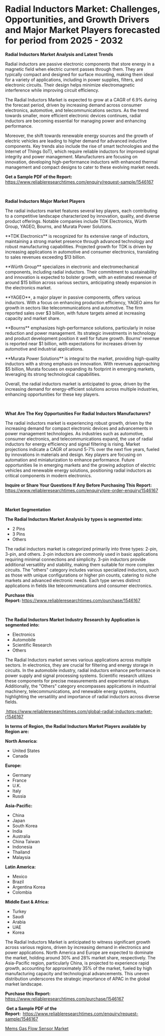 <p><h1>Radial Inductors Market: Challenges, Opportunities, and Growth Drivers and Major Market Players forecasted for period from 2025 - 2032</h1></p><p><strong>Radial Inductors Market Analysis and Latest Trends</strong></p>
<p><p>Radial inductors are passive electronic components that store energy in a magnetic field when electric current passes through them. They are typically compact and designed for surface mounting, making them ideal for a variety of applications, including in power supplies, filters, and electronic circuits. Their design helps minimize electromagnetic interference while improving circuit efficiency. </p><p>The Radial Inductors Market is expected to grow at a CAGR of 6.9% during the forecast period, driven by increasing demand across consumer electronics, automotive, and telecommunications sectors. As the trend towards smaller, more efficient electronic devices continues, radial inductors are becoming essential for managing power and enhancing performance. </p><p>Moreover, the shift towards renewable energy sources and the growth of electric vehicles are leading to higher demand for advanced inductive components. Key trends also include the rise of smart technologies and the Internet of Things (IoT), which require reliable inductors for improved signal integrity and power management. Manufacturers are focusing on innovation, developing high-performance inductors with enhanced thermal management and compact designs to cater to these evolving market needs.</p></p>
<p><strong>Get a Sample PDF of the Report:&nbsp;</strong> <a href="https://www.reliableresearchtimes.com/enquiry/request-sample/1546167?utm_campaign=2176&utm_medium=2&utm_source=Github&utm_content=ia&utm_term=10022025&utm_id=radial-inductors">https://www.reliableresearchtimes.com/enquiry/request-sample/1546167</a></p>
<p>&nbsp;</p>
<p><strong>Radial Inductors Major Market Players</strong></p>
<p><p>The radial inductors market features several key players, each contributing to a competitive landscape characterized by innovation, quality, and diverse product offerings. Notable companies include TDK Electronics, Würth Group, YAGEO, Bourns, and Murata Power Solutions.</p><p>**TDK Electronics** is recognized for its extensive range of inductors, maintaining a strong market presence through advanced technology and robust manufacturing capabilities. Projected growth for TDK is driven by increasing applications in automotive and consumer electronics, translating to sales revenues exceeding $13 billion.</p><p>**Würth Group** specializes in electronic and electromechanical components, including radial inductors. Their commitment to sustainability and innovation is expected to bolster growth, with an estimated revenue of around $15 billion across various sectors, anticipating steady expansion in the electronics market.</p><p>**YAGEO**, a major player in passive components, offers various inductors. With a focus on enhancing production efficiency, YAGEO aims for growth in sectors like telecommunications and automotive. The firm reported sales over $3 billion, with future targets aimed at increasing capacity and market share.</p><p>**Bourns** emphasizes high-performance solutions, particularly in noise reduction and power management. Its strategic investments in technology and product development position it well for future growth. Bourns' revenue is reported near $1 billion, with expectations for increases driven by automotive and industrial applications.</p><p>**Murata Power Solutions** is integral to the market, providing high-quality inductors with a strong emphasis on innovation. With revenues approaching $5 billion, Murata focuses on expanding its footprint in emerging markets, leveraging its strong technological capabilities.</p><p>Overall, the radial inductors market is anticipated to grow, driven by the increasing demand for energy-efficient solutions across multiple industries, enhancing opportunities for these key players.</p></p>
<p>&nbsp;</p>
<p><strong>What Are The Key Opportunities For Radial Inductors Manufacturers?</strong></p>
<p><p>The radial inductors market is experiencing robust growth, driven by the increasing demand for compact electronic devices and advancements in power management technologies. As industries such as automotive, consumer electronics, and telecommunications expand, the use of radial inductors for energy efficiency and signal filtering is rising. Market projections indicate a CAGR of around 5-7% over the next five years, fueled by innovations in materials and design. Key players are focusing on automation and miniaturization to enhance performance. Future opportunities lie in emerging markets and the growing adoption of electric vehicles and renewable energy solutions, positioning radial inductors as critical components in modern electronics.</p></p>
<p><strong>Inquire or Share Your Questions If Any Before Purchasing This Report:</strong> <a href="https://www.reliableresearchtimes.com/enquiry/pre-order-enquiry/1546167?utm_campaign=2176&utm_medium=2&utm_source=Github&utm_content=ia&utm_term=10022025&utm_id=radial-inductors">https://www.reliableresearchtimes.com/enquiry/pre-order-enquiry/1546167</a></p>
<p>&nbsp;</p>
<p><strong>Market Segmentation</strong></p>
<p><strong>The Radial Inductors Market Analysis by types is segmented into:</strong></p>
<p><ul><li>2 Pins</li><li>3 Pins</li><li>Others</li></ul></p>
<p><p>The radial inductors market is categorized primarily into three types: 2-pin, 3-pin, and others. 2-pin inductors are commonly used in basic applications requiring minimal connections and simplicity. 3-pin inductors provide additional versatility and stability, making them suitable for more complex circuits. The "others" category includes various specialized inductors, such as those with unique configurations or higher pin counts, catering to niche markets and advanced electronic needs. Each type serves distinct applications in fields like telecommunications and consumer electronics.</p></p>
<p><strong>Purchase this Report:&nbsp;</strong><a href="https://www.reliableresearchtimes.com/purchase/1546167?utm_campaign=2176&utm_medium=2&utm_source=Github&utm_content=ia&utm_term=10022025&utm_id=radial-inductors">https://www.reliableresearchtimes.com/purchase/1546167</a></p>
<p>&nbsp;</p>
<p><strong>The Radial Inductors Market Industry Research by Application is segmented into:</strong></p>
<p><ul><li>Electronics</li><li>Automobile</li><li>Scientific Research</li><li>Others</li></ul></p>
<p><p>The Radial Inductors market serves various applications across multiple sectors. In electronics, they are crucial for filtering and energy storage in circuits. In the automobile industry, radial inductors enhance performance in power supply and signal processing systems. Scientific research utilizes these components for precise measurements and experimental setups. Additionally, the "Others" category encompasses applications in industrial machinery, telecommunications, and renewable energy systems, highlighting the versatility and importance of radial inductors across diverse fields.</p></p>
<p><a href="https://www.reliableresearchtimes.com/global-radial-inductors-market-r1546167?utm_campaign=2176&utm_medium=2&utm_source=Github&utm_content=ia&utm_term=10022025&utm_id=radial-inductors">&nbsp;https://www.reliableresearchtimes.com/global-radial-inductors-market-r1546167</a></p>
<p><strong>In terms of Region, the Radial Inductors Market Players available by Region are:</strong></p>
<p>
    <p> <strong> North America: </strong>
        <ul>
            <li>United States</li>
            <li>Canada</li>
        </ul>
        </p> 
    <p> <strong> Europe: </strong>
        <ul>
            <li>Germany</li>
            <li>France</li>
            <li>U.K.</li>
            <li>Italy</li>
            <li>Russia</li>
        </ul>
        </p> 
    <p> <strong> Asia-Pacific: </strong>
        <ul>
            <li>China</li>
            <li>Japan</li>
            <li>South Korea</li>
            <li>India</li>
            <li>Australia</li>
            <li>China Taiwan</li>
            <li>Indonesia</li>
            <li>Thailand</li>
            <li>Malaysia</li>
        </ul>
        </p> 
    <p> <strong> Latin America: </strong>
        <ul>
            <li>Mexico</li>
            <li>Brazil</li>
            <li>Argentina Korea</li>
            <li>Colombia</li>
        </ul>
        </p> 
    <p> <strong> Middle East & Africa: </strong>
        <ul>
            <li>Turkey</li>
            <li>Saudi</li>
            <li>Arabia</li>
            <li>UAE</li>
            <li>Korea</li>
        </ul>
    </p>
    </p>
<p><p>The Radial Inductors Market is anticipated to witness significant growth across various regions, driven by increasing demand in electronics and power applications. North America and Europe are expected to dominate the market, holding around 30% and 28% market share, respectively. The Asia-Pacific region, particularly China, is projected to experience rapid growth, accounting for approximately 35% of the market, fueled by high manufacturing capacity and technological advancements. This uneven distribution underscores the strategic importance of APAC in the global market landscape.</p></p>
<p><strong>Purchase this Report: </strong><a href="https://www.reliableresearchtimes.com/purchase/1546167?utm_campaign=2176&utm_medium=2&utm_source=Github&utm_content=ia&utm_term=10022025&utm_id=radial-inductors">https://www.reliableresearchtimes.com/purchase/1546167</a></p>
<p>&nbsp;<strong>Get a Sample PDF of the Report:&nbsp;&nbsp;</strong><a href="https://www.reliableresearchtimes.com/enquiry/request-sample/1546167?utm_campaign=2176&utm_medium=2&utm_source=Github&utm_content=ia&utm_term=10022025&utm_id=radial-inductors">https://www.reliableresearchtimes.com/enquiry/request-sample/1546167</a></p>
<p><strong></strong></p>
<p><p><a href="https://github.com/delindacallegari68/Market-Research-Report-List-1/blob/main/mems-gas-flow-sensor-market.md?utm_campaign=2176&utm_medium=2&utm_source=Github&utm_content=ia&utm_term=10022025&utm_id=radial-inductors">Mems Gas Flow Sensor Market</a></p></p>